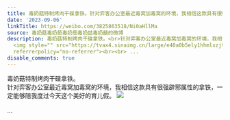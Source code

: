 ```yaml
---
title: 毒奶菇特制烤肉干碟拿铁。针对弈客办公室最近毒窝加毒窝的环境，我相信这款具有很强辟邪属性的拿铁，一定能够陪我度过今天这个美好的育儿假。 [图片]
date: '2023-09-06'
linkTitle: https://weibo.com/3825863518/Ni0aHllMa
source: 毒奶菇毒奶茹毒奶茄毒奶喆毒奶囍的微博
description: 毒奶菇特制烤肉干碟拿铁。<br>针对弈客办公室最近毒窝加毒窝的环境，我相信这款具有很强辟邪属性的拿铁，一定能够陪我度过今天这个美好的育儿假。
  <img style="" src="https://tvax4.sinaimg.cn/large/e40a0b5ely1hhmlxzjt5oj21400u0k4u.jpg"
  referrerpolicy="no-referrer"><br><br> ...
disable_comments: true
---
```

毒奶菇特制烤肉干碟拿铁。<br>针对弈客办公室最近毒窝加毒窝的环境，我相信这款具有很强辟邪属性的拿铁，一定能够陪我度过今天这个美好的育儿假。 <img style="" src="https://tvax4.sinaimg.cn/large/e40a0b5ely1hhmlxzjt5oj21400u0k4u.jpg" referrerpolicy="no-referrer"><br><br> ...